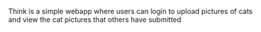 Think is a simple webapp where users can login to upload pictures of cats and view the cat pictures that others have submitted
